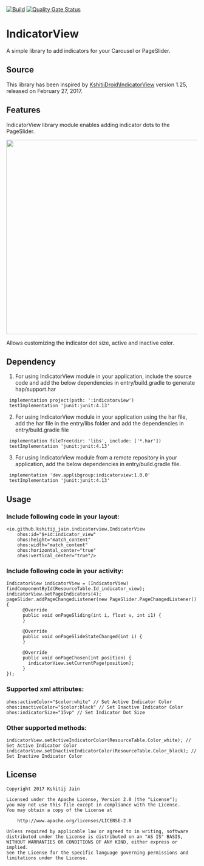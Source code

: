 [![Build](https://github.com/applibgroup/IndicatorView/actions/workflows/main.yml/badge.svg)](https://github.com/applibgroup/IndicatorView/actions/workflows/main.yml)
[![Quality Gate Status](https://sonarcloud.io/api/project_badges/measure?project=applibgroup_IndicatorView&metric=alert_status)](https://sonarcloud.io/dashboard?id=applibgroup_IndicatorView)

# IndicatorView

A simple library to add indicators for your Carousel or PageSlider.

## Source

This library has been inspired by [KshitijDroid\\IndicatorView](https://github.com/KshitijDroid/IndicatorView) version 1.25, released on February 27, 2017.

## Features

IndicatorView library module enables adding indicator dots to the PageSlider.

<img src="https://github.com/Kshitij-Jain/IndicatorView/blob/master/Screenshots/screen_1.png" width="512">

Allows customizing the indicator dot size, active and inactive color.

## Dependency

1. For using IndicatorView module in your application, include the source code and add the below dependencies in entry/build.gradle to generate hap/support.har

```
 implementation project(path: ':indicatorview')
 testImplementation 'junit:junit:4.13'
```

2. For using IndicatorView module in your application using the har file, add the har file in the entry/libs folder and add the dependencies in entry/build.gradle file

```
 implementation fileTree(dir: 'libs', include: ['*.har'])
 testImplementation 'junit:junit:4.13'
```

3. For using IndicatorView module from a remote repository in your application, add the below dependencies in entry/build.gradle file.

```
 implementation 'dev.applibgroup:indicatorview:1.0.0'
 testImplementation 'junit:junit:4.13'
```

## Usage

### Include following code in your layout:

```
<io.github.kshitij_jain.indicatorview.IndicatorView
    ohos:id="$+id:indicator_view"
    ohos:height="match_content"
    ohos:width="match_content"
    ohos:horizontal_center="true"
    ohos:vertical_center="true"/>
```

### Include following code in your activity:

```
IndicatorView indicatorView = (IndicatorView) findComponentById(ResourceTable.Id_indicator_view);
indicatorView.setPageIndicators(4);
pageSlider.addPageChangedListener(new PageSlider.PageChangedListener() {
      @Override
      public void onPageSliding(int i, float v, int i1) {
      }

      @Override
      public void onPageSlideStateChanged(int i) {
      }

      @Override
      public void onPageChosen(int position) {
        indicatorView.setCurrentPage(position);
      }
});
```
### Supported xml attributes:

```
ohos:activeColor="$color:white" // Set Active Indicator Color
ohos:inactiveColor="$color:black" // Set Inactive Indicator Color
ohos:indicatorSize="15vp" // Set Indicator Dot Size
```

### Other supported methods:

```
indicatorView.setActiveIndicatorColor(ResourceTable.Color_white); // Set Active Indicator Color
indicatorView.setInactiveIndicatorColor(ResourceTable.Color_black); // Set Inactive Indicator Color
```

## License

```
Copyright 2017 Kshitij Jain

Licensed under the Apache License, Version 2.0 (the "License");
you may not use this file except in compliance with the License.
You may obtain a copy of the License at

    http://www.apache.org/licenses/LICENSE-2.0

Unless required by applicable law or agreed to in writing, software
distributed under the License is distributed on an "AS IS" BASIS,
WITHOUT WARRANTIES OR CONDITIONS OF ANY KIND, either express or implied.
See the License for the specific language governing permissions and
limitations under the License.
```

